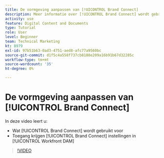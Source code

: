 ```yaml
---
title: De vormgeving aanpassen van [!UICONTROL Brand Connect]
description: Meer informatie over [!UICONTROL Brand Connect] wordt gebruikt voor en hoe te toegang [!UICONTROL Brand Connect] instellingen in [!UICONTROL Workfront DAM].
activity: use
feature: Digital Content and Documents
type: Tutorial
role: User
level: Beginner
team: Technical Marketing
kt: 8979
exl-id: 97b51b63-0ad3-4751-aed8-afc77a9560bc
source-git-commit: d1f5c4a558f737cb8188e209a16b91b67d32285c
workflow-type: tm+mt
source-wordcount: '35'
ht-degree: 0%

---
```


# De vormgeving aanpassen van [!UICONTROL Brand Connect]

In deze video leert u:

* Wat [!UICONTROL Brand Connect] wordt gebruikt voor
* Toegang krijgen [!UICONTROL Brand Connect] instellingen in [!UICONTROL Workfront DAM]

>[!VIDEO](https://video.tv.adobe.com/v/335241/?quality=12)
